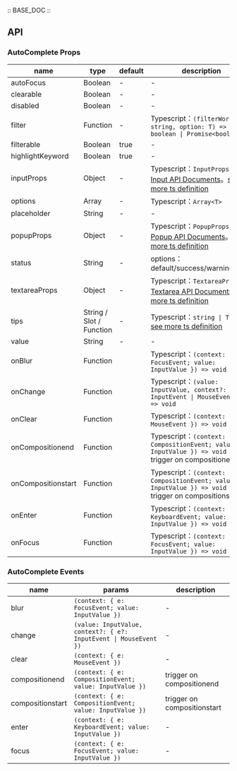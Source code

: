 :: BASE_DOC ::

## API

### AutoComplete Props

name | type | default | description | required
-- | -- | -- | -- | --
autoFocus | Boolean | - | \- | N
clearable | Boolean | - | \- | N
disabled | Boolean | - | \- | N
filter | Function | - | Typescript：`(filterWords: string, option: T) => boolean \| Promise<boolean>` | N
filterable | Boolean | true | \- | N
highlightKeyword | Boolean | true | \- | N
inputProps | Object | - | Typescript：`InputProps`，[Input API Documents](./input?tab=api)。[see more ts definition](https://github.com/Tencent/tdesign-vue/tree/develop/src/auto-complete/type.ts) | N
options | Array | - | Typescript：`Array<T>` | N
placeholder | String | - | \- | N
popupProps | Object | - | Typescript：`PopupProps`，[Popup API Documents](./popup?tab=api)。[see more ts definition](https://github.com/Tencent/tdesign-vue/tree/develop/src/auto-complete/type.ts) | N
status | String | - | options：default/success/warning/error | N
textareaProps | Object | - | Typescript：`TextareaProps`，[Textarea API Documents](./textarea?tab=api)。[see more ts definition](https://github.com/Tencent/tdesign-vue/tree/develop/src/auto-complete/type.ts) | N
tips | String / Slot / Function | - | Typescript：`string \| TNode`。[see more ts definition](https://github.com/Tencent/tdesign-vue/blob/develop/src/common.ts) | N
value | String | - | \- | N
onBlur | Function |  | Typescript：`(context: { e: FocusEvent; value: InputValue }) => void`<br/> | N
onChange | Function |  | Typescript：`(value: InputValue, context?: { e?: InputEvent \| MouseEvent }) => void`<br/> | N
onClear | Function |  | Typescript：`(context: { e: MouseEvent }) => void`<br/> | N
onCompositionend | Function |  | Typescript：`(context: { e: CompositionEvent; value: InputValue }) => void`<br/>trigger on compositionend | N
onCompositionstart | Function |  | Typescript：`(context: { e: CompositionEvent; value: InputValue }) => void`<br/>trigger on compositionstart | N
onEnter | Function |  | Typescript：`(context: { e: KeyboardEvent; value: InputValue }) => void`<br/> | N
onFocus | Function |  | Typescript：`(context: { e: FocusEvent; value: InputValue }) => void`<br/> | N

### AutoComplete Events

name | params | description
-- | -- | --
blur | `(context: { e: FocusEvent; value: InputValue })` | \-
change | `(value: InputValue, context?: { e?: InputEvent \| MouseEvent })` | \-
clear | `(context: { e: MouseEvent })` | \-
compositionend | `(context: { e: CompositionEvent; value: InputValue })` | trigger on compositionend
compositionstart | `(context: { e: CompositionEvent; value: InputValue })` | trigger on compositionstart
enter | `(context: { e: KeyboardEvent; value: InputValue })` | \-
focus | `(context: { e: FocusEvent; value: InputValue })` | \-
